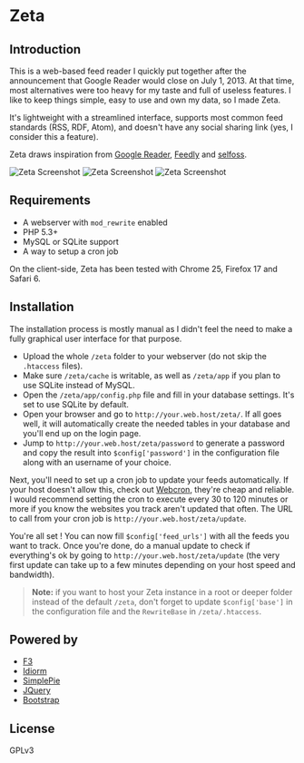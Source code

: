 Zeta
====

Introduction
------------
This is a web-based feed reader I quickly put together after the announcement that Google Reader would close on July 1, 2013. At that time, most alternatives were too heavy for my taste and full of useless features. I like to keep things simple, easy to use and own my data, so I made Zeta.

It's lightweight with a streamlined interface, supports most common feed standards (RSS, RDF, Atom), and doesn't have any social sharing link (yes, I consider this a feature).

Zeta draws inspiration from [Google Reader](http://en.wikipedia.org/wiki/Google_Reader), [Feedly](http://en.wikipedia.org/wiki/Feedly) and [selfoss](http://selfoss.aditu.de/).

![Zeta Screenshot](https://github.com/Chman/Zeta/raw/master/thumbnail1.png) ![Zeta Screenshot](https://github.com/Chman/Zeta/raw/master/thumbnail2.png) ![Zeta Screenshot](https://github.com/Chman/Zeta/raw/master/thumbnail3.png)

Requirements
------------
* A webserver with `mod_rewrite` enabled
* PHP 5.3+
* MySQL or SQLite support
* A way to setup a cron job

On the client-side, Zeta has been tested with Chrome 25, Firefox 17 and Safari 6.

Installation
------------
The installation process is mostly manual as I didn't feel the need to make a fully graphical user interface for that purpose.

* Upload the whole `/zeta` folder to your webserver (do not skip the `.htaccess` files).
* Make sure `/zeta/cache` is writable, as well as `/zeta/app` if you plan to use SQLite instead of MySQL.
* Open the `/zeta/app/config.php` file and fill in your database settings. It's set to use SQLite by default.
* Open your browser and go to `http://your.web.host/zeta/`. If all goes well, it will automatically create the needed tables in your database and you'll end up on the login page.
* Jump to `http://your.web.host/zeta/password` to generate a password and copy the result into `$config['password']` in the configuration file along with an username of your choice.

Next, you'll need to set up a cron job to update your feeds automatically. If your host doesn't allow this, check out [Webcron](http://webcron.org/), they're cheap and reliable. I would recommend setting the cron to execute every 30 to 120 minutes or more if you know the websites you track aren't updated that often. The URL to call from your cron job is `http://your.web.host/zeta/update`.

You're all set ! You can now fill `$config['feed_urls']` with all the feeds you want to track. Once you're done, do a manual update to check if everything's ok by going to `http://your.web.host/zeta/update` (the very first update can take up to a few minutes depending on your host speed and bandwidth).

> **Note:** if you want to host your Zeta instance in a root or deeper folder instead of the default `/zeta`, don't forget to update `$config['base']` in the configuration file and the `RewriteBase` in `/zeta/.htaccess`.

Powered by
----------
* [F3](https://github.com/bcosca/fatfree)
* [Idiorm](http://github.com/j4mie/idiorm)
* [SimplePie](https://github.com/simplepie/simplepie/)
* [JQuery](http://jquery.com/)
* [Bootstrap](http://twitter.github.com/bootstrap/)

License
-------
GPLv3
